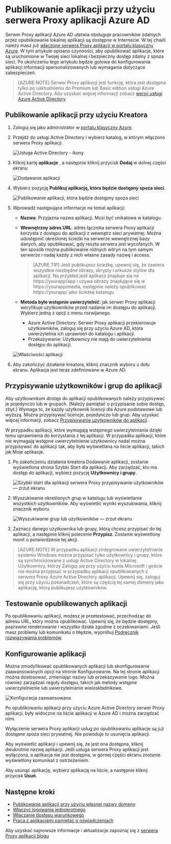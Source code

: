 <properties
    pageTitle="Publikowanie aplikacji z serwera Proxy aplikacji Azure AD | Microsoft Azure"
    description="Publikowanie aplikacji lokalnej w chmurze za pomocą serwera Proxy aplikacji Azure AD."
    services="active-directory"
    documentationCenter=""
    authors="kgremban"
    manager="femila"
    editor=""/>

<tags
    ms.service="active-directory"
    ms.workload="identity"
    ms.tgt_pltfrm="na"
    ms.devlang="na"
    ms.topic="get-started-article"
    ms.date="07/19/2016"
    ms.author="kgremban"/>


# <a name="publish-applications-using-azure-ad-application-proxy"></a>Publikowanie aplikacji przy użyciu serwera Proxy aplikacji Azure AD

Serwer Proxy aplikacji Azure AD ułatwia obsługuje pracowników zdalnych przez opublikowanie lokalnej aplikacji są dostępne w Internecie. W tej chwili należy masz już [włączone serwera Proxy aplikacji w portalu klasyczny Azure](active-directory-application-proxy-enable.md). W tym artykule opisano czynności, aby opublikować aplikacje, które są uruchomione w Twojej sieci lokalnej i bezpieczny dostęp zdalny z spoza sieci. Po ukończeniu tego artykułu będzie gotowa do konfigurowania aplikacji informacji spersonalizowanych lub wymagania dotyczące zabezpieczeń.

> [AZURE.NOTE] Serwer Proxy aplikacji jest funkcję, która jest dostępna tylko po uaktualnieniu do Premium lub Basic edition usługi Azure Active Directory. Aby uzyskać więcej informacji zobacz [wersji usługi Azure Active Directory](active-directory-editions.md).

## <a name="publish-an-app-using-the-wizard"></a>Publikowanie aplikacji przy użyciu Kreatora

1. Zaloguj się jako administrator w [portalu klasyczny Azure](https://manage.windowsazure.com/).
2. Przejdź do usługi Active Directory i wybierz katalog, w którym włączono serwera Proxy aplikacji.

    ![Usługa Active Directory - ikony](./media/active-directory-application-proxy-publish/ad_icon.png)

3. Kliknij kartę **aplikacje** , a następnie kliknij przycisk **Dodaj** w dolnej części ekranu

    ![Dodawanie aplikacji](./media/active-directory-application-proxy-publish/aad_appproxy_selectdirectory.png)

4. Wybierz pozycję **Publikuj aplikację, która będzie dostępny spoza sieci**.

    ![Publikowanie aplikacji, która będzie dostępny spoza sieci](./media/active-directory-application-proxy-publish/aad_appproxy_addapp.png)

5. Wprowadź następujące informacje na temat aplikacji:

    - **Nazwa**: Przyjazna nazwa aplikacji. Musi być unikatowa w katalogu.
    - **Wewnętrzny adres URL**: adres łącznika serwera Proxy aplikacji korzysta z dostępu do aplikacji z wewnątrz sieci prywatnej. Można udostępnić określonej ścieżki na serwerze wewnętrznej bazy danych, aby opublikować, gdy reszta serwera jest wycofanych. W ten sposób można publikowanie różnych witryn na tym samym serwerze i nadaj każdy z nich własne zasady nazwę i access.

        > [AZURE.TIP] Jeśli publikujesz ścieżkę, upewnij się, że zawiera wszystkie niezbędne obrazy, skrypty i arkusze stylów dla aplikacji. Na przykład jeśli aplikacji znajduje się na https://yourapp/app i używa obrazy znajdujące się w https://yourapp/media, następnie należy opublikować https://yourapp/ jako ścieżkę katalogu.

    - **Metoda było wstępnie uwierzytelnić**: jak serwer Proxy aplikacji weryfikuje użytkowników przed nadanie im dostępu do aplikacji. Wybierz jedną z opcji z menu rozwijanego.

        - Azure Active Directory: Serwer Proxy aplikacji przekierowuje użytkowników, zaloguj się przy użyciu Azure AD, która uwierzytelnia ich uprawnień do katalogu i aplikacji.
        - Przekazywanie: Użytkownicy nie mają do uwierzytelnienia dostępu do aplikacji.

    ![Właściwości aplikacji](./media/active-directory-application-proxy-publish/aad_appproxy_appproperties.png)  

6. Aby zakończyć działanie kreatora, kliknij znacznik wyboru u dołu ekranu. Aplikacja jest teraz zdefiniowane w Azure AD.


## <a name="assign-users-and-groups-to-the-application"></a>Przypisywanie użytkowników i grup do aplikacji

Aby użytkownikom dostęp do aplikacji opublikowanych należy przypisywać je pojedynczo lub w grupach. (Należy pamiętać o przypisanie sobie dostęp, zbyt.) Wymaga to, że każdy użytkownik licencji dla Azure podstawowe lub wyższą. Można przypisywać licencje, pojedynczo lub grup. Aby uzyskać więcej informacji, zobacz [Przypisywanie użytkowników do aplikacji](active-directory-applications-guiding-developers-assigning-users.md) . 

W przypadku aplikacji, które wymagają wstępnego uwierzytelniania dzięki temu uprawnienia do korzystania z tej aplikacji. W przypadku aplikacji, które nie wymagają wstępne uwierzytelnienie użytkownicy nadal można przypisywać do aplikacji tak, aby była wyświetlana na liście aplikacji, takich jak Moje aplikacje.

1. Po zakończeniu działania kreatora Dodawanie aplikacji, zostanie wyświetlona strona Szybki Start dla aplikacji. Aby zarządzać, kto ma dostęp do aplikacji, wybierz pozycję **Użytkownicy i grupy**.

    ![Szybki start dla aplikacji serwera Proxy przypisywanie użytkowników — zrzut ekranu](./media/active-directory-application-proxy-publish/aad_appproxy_usersgroups.png)

2. Wyszukiwanie określonych grup w katalogu lub wyświetlanie wszystkich użytkowników. Aby wyświetlić wyniki wyszukiwania, kliknij znacznik wyboru.

    ![Wyszukiwanie grup lub użytkowników — zrzut ekranu](./media/active-directory-application-proxy-publish/aad_appproxy_search.png)

2. Zaznacz danego użytkownika lub grupy, którą chcesz przypisać do tej aplikacji, a następnie kliknij polecenie **Przypisz**. Zostanie wyświetlony monit o potwierdzenie tej akcji.

> [AZURE.NOTE] W przypadku aplikacji zintegrowane uwierzytelnianie systemu Windows można przypisać tylko użytkownicy i grupy, które są synchronizowane z usługi Active Directory w lokalnej. Użytkownicy, którzy Zaloguj się przy użyciu konta Microsoft i goście nie można przypisać w przypadku aplikacji opublikowanych z serwera Proxy Azure Active Directory aplikacji. Upewnij się, zaloguj się przy użyciu poświadczeń, które są częścią tej samej domeny jako aplikację, którą publikujesz użytkowników.

## <a name="test-your-published-application"></a>Testowanie opublikowanych aplikacji

Po opublikowaniu aplikacji, możesz je przetestować, przechodząc do adresu URL, który można opublikować. Upewnij się, że będzie dostępny, poprawne renderowanie i wszystko działa zgodnie z oczekiwaniami. Jeśli masz problemy lub komunikatu o błędzie, wypróbuj [Podręcznik rozwiązywania problemów](active-directory-application-proxy-troubleshoot.md).

## <a name="configure-your-application"></a>Konfigurowanie aplikacji

Można zmodyfikować opublikowanych aplikacji lub skonfigurowanie zaawansowanych opcji na stronie Konfigurowanie. Na tej stronie aplikacji można dostosować, zmieniając nazwy lub przekazywanie logo. Można również zarządzać reguły dostępu, takich jak metody wstępne uwierzytelnienie lub uwierzytelnianie wieloskładnikowe.

![Konfiguracja zaawansowana](./media/active-directory-application-proxy-publish/aad_appproxy_configure.png)


Po opublikowaniu aplikacji przy użyciu Azure Active Directory serwer Proxy aplikacji, były widoczne na liście aplikacji w Azure AD i można zarządzać nimi.

Wyłączenie serwera Proxy aplikacji usług po opublikowaniu aplikacje są już dostępne spoza sieci prywatnej. Nie powoduje to usunięcia aplikacji.

Aby wyświetlić aplikacji i upewnij się, że jest ona dostępna, kliknij dwukrotnie nazwę aplikacji. Jeśli usługa serwera Proxy aplikacji jest wyłączona, a aplikacja nie jest dostępna, w górnej części ekranu zostanie wyświetlony komunikat z ostrzeżeniem.

Aby usunąć aplikację, wybierz aplikację na liście, a następnie kliknij przycisk **Usuń**.

## <a name="next-steps"></a>Następne kroki

- [Publikowanie aplikacji przy użyciu własnej nazwy domeny](active-directory-application-proxy-custom-domains.md)
- [Włączyć logowania jednokrotnego](active-directory-application-proxy-sso-using-kcd.md)
- [Włączanie dostępu warunkowego](active-directory-application-proxy-conditional-access.md)
- [Praca z aplikacjami pamiętać o oświadczeniach](active-directory-application-proxy-claims-aware-apps.md)

Aby uzyskać najnowsze informacje i aktualizacje zapoznaj się z [serwera Proxy aplikacji blogu](http://blogs.technet.com/b/applicationproxyblog/)
